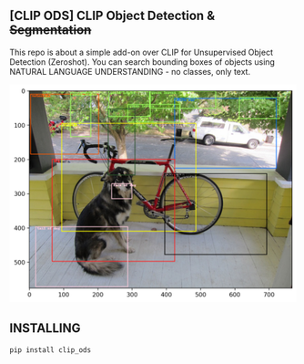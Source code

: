 
## [CLIP ODS] CLIP Object Detection & ~~Segmentation~~

This repo is about a simple add-on over CLIP for Unsupervised Object Detection (Zeroshot).
You can search bounding boxes of objects using NATURAL LANGUAGE UNDERSTANDING - no classes, only text.


![](./pics/example-detection.png)



## INSTALLING

```
pip install clip_ods
```
